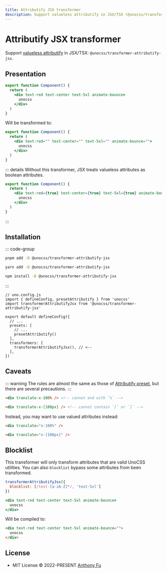 ```yaml
---
title: Attributify JSX transformer
description: Support valueless attributify in JSX/TSX (@unocss/transformer-attributify-jsx)
---
```


#  Attributify JSX transformer

Support [valueless attributify](/guide/preset/attributify#valueless-attributify) in JSX/TSX: `@unocss/transformer-attributify-jsx`.

## Presentation

<!-- @unocss-ignore -->

```jsx
export function Component() {
  return (
    <div text-red text-center text-5xl animate-bounce>
      unocss
    </div>
  )
}
```

Will be transformed to:

```jsx
export function Component() {
  return (
    <div text-red="" text-center="" text-5xl="" animate-bounce="">
      unocss
    </div>
  )
}
```

::: details Without this transformer, JSX treats valueless attributes as boolean attributes.
```jsx
export function Component() {
  return (
    <div text-red={true} text-center={true} text-5xl={true} animate-bounce={true}>
      unocss
    </div>
  )
}
```
:::

## Installation

::: code-group
  ```bash [pnpm]
  pnpm add -D @unocss/transformer-attributify-jsx
  ```
  ```bash [yarn]
  yarn add -D @unocss/transformer-attributify-jsx
  ```
  ```bash [npm]
  npm install -D @unocss/transformer-attributify-jsx
  ```
:::

```ts{12}
// uno.config.js
import { defineConfig, presetAttributify } from 'unocss'
import transformerAttributifyJsx from '@unocss/transformer-attributify-jsx'

export default defineConfig({
  // ...
  presets: [
    // ...
    presetAttributify()
  ],
  transformers: [
    transformerAttributifyJsx(), // <--
  ],
})
```

## Caveats
::: warning
The rules are almost the same as those of [Attributify preset](/guide/preset/attributify), but there are several precautions.
:::

```html
<div translate-x-100% /> <!-- cannot end with `%` -->

<div translate-x-[100px] /> <!-- cannot contain `[` or `]` -->
```

Instead, you may want to use valued attributes instead:

```html
<div translate="x-100%" />

<div translate="x-[100px]" />
```

## Blocklist

This transformer will only transform attributes that are valid UnoCSS utilities.
You can also `blocklist` bypass some attributes from been transformed.

```js
transformerAttributifyJsx({
  blocklist: [/text-[a-zA-Z]*/, 'text-5xl']
})
```

```jsx
<div text-red text-center text-5xl animate-bounce>
  unocss
</div>
```

Will be compiled to:

```html
<div text-red text-center text-5xl animate-bounce="">
  unocss
</div>
```

## License

- MIT License &copy; 2022-PRESENT [Anthony Fu](https://github.com/antfu)
